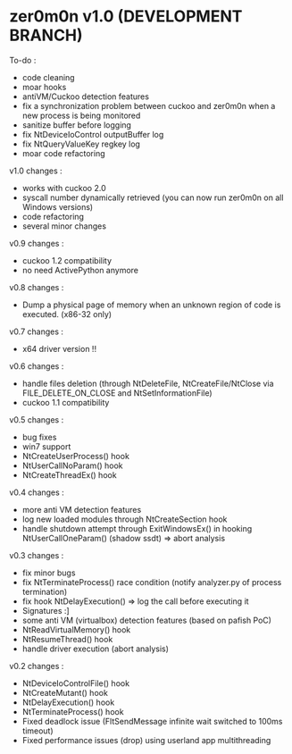 zer0m0n v1.0 (DEVELOPMENT BRANCH)
=================================

To-do :
+ code cleaning
+ moar hooks
+ antiVM/Cuckoo detection features
+ fix a synchronization problem between cuckoo and zer0m0n when a new process is being monitored 
+ sanitize buffer before logging
+ fix NtDeviceIoControl outputBuffer log
+ fix NtQueryValueKey regkey log
+ moar code refactoring

v1.0 changes :
+ works with cuckoo 2.0
+ syscall number dynamically retrieved (you can now run zer0m0n on all Windows versions)
+ code refactoring
+ several minor changes

v0.9 changes :
+ cuckoo 1.2 compatibility
+ no need ActivePython anymore

v0.8 changes :
+ Dump a physical page of memory when an unknown region of code is executed. (x86-32 only)

v0.7 changes :
+ x64 driver version !!

v0.6 changes :
+ handle files deletion (through NtDeleteFile, NtCreateFile/NtClose via FILE_DELETE_ON_CLOSE and NtSetInformationFile)
+ cuckoo 1.1 compatibility

v0.5 changes :
+ bug fixes
+ win7 support
+ NtCreateUserProcess() hook 
+ NtUserCallNoParam() hook 
+ NtCreateThreadEx() hook 

v0.4 changes :
+ more anti VM detection features
+ log new loaded modules through NtCreateSection hook 
+ handle shutdown attempt through ExitWindowsEx() in hooking NtUserCallOneParam() (shadow ssdt) => abort analysis

v0.3 changes :
+ fix minor bugs
+ fix NtTerminateProcess() race condition (notify analyzer.py of process termination)
+ fix hook NtDelayExecution() => log the call before executing it
+ Signatures :]
+ some anti VM (virtualbox) detection features (based on pafish PoC)
+ NtReadVirtualMemory() hook
+ NtResumeThread() hook
+ handle driver execution (abort analysis)

v0.2 changes :
+ NtDeviceIoControlFile() hook
+ NtCreateMutant() hook
+ NtDelayExecution() hook
+ NtTerminateProcess() hook
+ Fixed deadlock issue (FltSendMessage infinite wait switched to 100ms timeout)
+ Fixed performance issues (drop) using userland app multithreading
